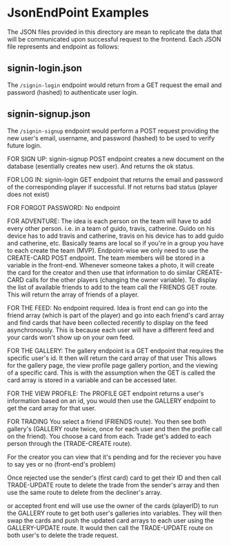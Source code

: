 # JsonEndPoint Examples

The JSON files provided in this directory are mean to replicate the data that will be communicated upon successful request to the frontend. Each JSON file represents and endpoint as follows:

## signin-login.json

The `/signin-login` endpoint would return from a GET request the email and password (hashed) to authenticate user login.

## signin-signup.json

The `/signin-signup` endpoint would perform a POST request providing the new user's email, username, and password (hashed) to be used to verify future login.

FOR SIGN UP:
signin-signup POST endpoint creates a new document on the database (esentially creates new user). And returns the ok status.

FOR LOG IN:
signin-login GET endpoint that returns the email and password of the corresponding player if successful. If not returns bad status (player does not exist)

FOR FORGOT PASSWORD:
No endpoint

FOR ADVENTURE:
The idea is each person on the team will have to add every other person. i.e. in a team of guido, travis, catherine. Guido on his device has to add travis and catherine, travis on his device has to add guido and catherine, etc. Basically teams are local so if you're in a group you have to each create the team (MVP). Endpoint-wise we only need to use the CREATE-CARD POST endpoint. The team members will be stored in a variable in the front-end. Whenever someone takes a photo, it will create the card for the creator and then use that information to do similar CREATE-CARD calls for the other players (changing the owner variable).
To display the list of available friends to add to the team call the FRIENDS GET route. This will return the array of friends of a player.

FOR THE FEED:
No endpoint required. Idea is front end can go into the friend array (which is part of the player) and go into each friend's card array and find cards that have been collected recently to display on the feed asynchronously.
This is because each user will have a different feed and your cards won't show up on your own feed.

FOR THE GALLERY:
The gallery endpoint is a GET endpoint that requires the specific user's id. It then will return the card array of that user
This allows for the gallery page, the view profile page gallery portion, and the viewing of a specific card. This is with the assumption when the GET is called the card array is stored in a variable and can be accessed later.

FOR THE VIEW PROFILE:
The PROFILE GET endpoint returns a user's information based on an id, you would then use the GALLERY endpoint to get the card array for that user.

FOR TRADING
You select a friend (FRIENDS route). You then see both gallery's (GALLERY route twice, once for each user and then the profile call on the friend). You choose a card from each. Trade get's added to each person through the (TRADE-CREATE route).

For the creator you can view that it's pending and for the reciever you have to say yes or no (front-end's problem)

Once rejected use the sender's (first card) card to get their ID and then call TRADE-UPDATE route to delete the trade from the sender's array and then use the same route to delete from the decliner's array.

or accepted front end will use use the owner of the cards (playerID) to run the GALLERY route to get both user's galleries into variables. They will then swap the cards and push the updated card arrays to each user using the GALLERY-UPDATE route.
It would then call the TRADE-UPDATE route on both user's to delete the trade request.
